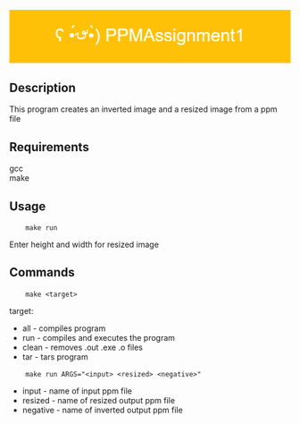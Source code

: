 ![](./images/pooh.png)

## Description
This program creates an inverted image and a resized image from a ppm file

## Requirements
gcc <br>
make

## Usage
```shell
    make run
```
Enter height and width for resized image

## Commands
```shell
    make <target>
```

target:
- all - compiles program
- run - compiles and executes the program
- clean - removes .out .exe .o files
- tar - tars program

```shell
    make run ARGS="<input> <resized> <negative>"
```
- input - name of input ppm file
- resized - name of resized output ppm file
- negative - name of inverted output ppm file